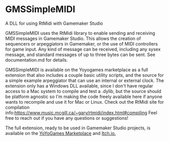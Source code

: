 
# GMSSimpleMIDI


A DLL for using RtMidi with Gamemaker Studio

GMSSimpleMIDI uses the RtMidi library to enable sending and receiving MIDI messages in Gamemaker Studio. This allows the creation of sequencers or arpeggiators in Gamemaker, or the use of MIDI controllers for game input. Any kind of message can be received, including any sysex message, and standard messages of up to three bytes can be sent. See documentation.md for details.

GMSSimpleMIDI is available on the Yoyogames marketplace as a full extension that also includes a couple basic utility scripts, and the source for a simple example arpeggiator that can use an internal or external clock. The extension only has a Windows DLL available, since I don't have regular access to a Mac system to compile and test a .dylib, but the source should be platform agnostic so I'm making the code freely available here if anyone wants to recompile and use it for Mac or Linux. Check out the RtMidi site for compilation info:https://www.music.mcgill.ca/~gary/rtmidi/index.html#compiling Feel free to reach out if you have any questions or suggestions!

The full extension, ready to be used in Gamemaker Studio projects, is available on the [YoYoGames Marketplace] and [Itch.io.]

[YoYoGames Marketplace]:https://marketplace.yoyogames.com/assets/9499/midi-with-gmssimplemidi
[Itch.io.]:https://rhymingarfunkle.itch.io/gmssimplemidi
